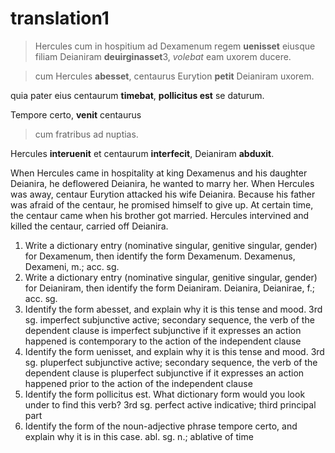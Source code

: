 # translation1 

> Hercules cum in hospitium ad Dexamenum regem **uenisset** 
eiusque filiam Deianiram **deuirginasset**3, 
*volebat* eam uxorem ducere. 

> cum Hercules **abesset**, 
centaurus Eurytion **petit** Deianiram uxorem. 

quia pater eius centaurum **timebat**, 
**pollicitus est** se daturum.

Tempore certo, **venit** centaurus 
> cum fratribus ad nuptias. 

Hercules **interuenit** et centaurum **interfecit**, Deianiram **abduxit**.



When Hercules came in hospitality at king Dexamenus and his daughter Deianira, he deflowered Deianira, he wanted to marry her. When Hercules was away, centaur Eurytion attacked his wife Deianira. Because his father was afraid of the centaur, he promised himself to give up. At certain time, the centaur came when his brother got married. Hercules intervined and killed the centaur, carried off Deianira.

1. Write a dictionary entry (nominative singular, genitive singular, gender) for Dexamenum, then identify the form Dexamenum.
Dexamenus, Dexameni, m.; acc. sg.
2. Write a dictionary entry (nominative singular, genitive singular, gender) for Deianiram, then identify the form Deianiram.
Deianira, Deianirae, f.; acc. sg.
3. Identify the form abesset, and explain why it is this tense and mood.
3rd sg. imperfect subjunctive active; secondary sequence, the verb of the dependent clause is imperfect subjunctive if it expresses an action happened is contemporary to the action of the independent clause
4. Identify the form uenisset, and explain why it is this tense and mood.
3rd sg. pluperfect subjunctive active; secondary sequence, the verb of the dependent clause is pluperfect subjunctive if it expresses an action happened prior to the action of the independent clause
5. Identify the form pollicitus est. What dictionary form would you look under to find this verb?
3rd sg. perfect active indicative; third principal part
6. Identify the form of the noun-adjective phrase tempore certo, and explain why it is in this case.
abl. sg. n.; ablative of time
